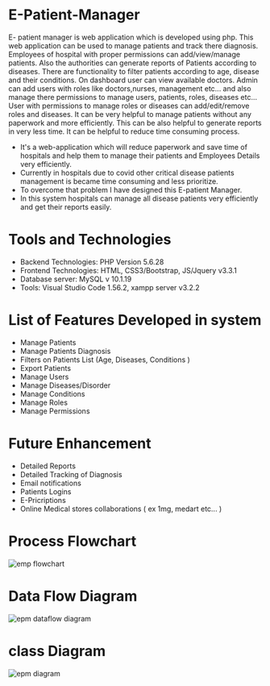 # E-Patient-Manager
E- patient manager is web application which is developed using php. 
This web application can be used to manage patients and track there diagnosis. Employees of hospital with proper permissions can add/view/manage patients. Also the authorities can generate reports of Patients according to diseases. There are functionality to filter patients according to age, disease and their conditions. On dashboard user can view available doctors. Admin can add users with roles like doctors,nurses, management etc... and also manage there permissions to manage users, patients, roles, diseases etc... User with permissions to manage roles or diseases can add/edit/remove roles and diseases. It can be very helpful to manage patients without any paperwork and more efficiently. This can be also helpful to generate reports in very less time. It can be helpful to reduce time consuming process.
- It's a web-application which will reduce paperwork and save time of hospitals and help them to manage their patients and Employees Details very efficiently. 
- Currently in hospitals due to covid other critical disease patients management is became time consuming and less prioritize. 
- To overcome that problem I have designed this E-patient Manager. 
- In this system hospitals can manage all disease patients very efficiently and get their reports easily.
# Tools and Technologies
- Backend Technologies: PHP Version 5.6.28 
- Frontend Technologies: HTML, CSS3/Bootstrap, JS/Jquery v3.3.1
- Database server: MySQL v 10.1.19 
- Tools: Visual Studio Code 1.56.2, xampp server v3.2.2
# List of Features Developed in system
- Manage Patients 
- Manage Patients Diagnosis 
- Filters on Patients List (Age, Diseases, Conditions ) 
- Export Patients 
- Manage Users 
- Manage Diseases/Disorder 
- Manage Conditions 
- Manage Roles 
- Manage Permissions
# Future Enhancement
- Detailed Reports 
- Detailed Tracking of Diagnosis 
- Email notifications 
- Patients Logins  
- E-Pricriptions 
- Online Medical stores collaborations ( ex 1mg, medart etc... )
# Process Flowchart
![emp flowchart](https://user-images.githubusercontent.com/84666115/119259339-733cb880-bbeb-11eb-849c-55aac779a255.png)
# Data Flow Diagram
![epm dataflow diagram](https://user-images.githubusercontent.com/84666115/119261680-1d214280-bbf6-11eb-8bdc-fd5b5d49cb42.png)
# class Diagram
![epm diagram](https://user-images.githubusercontent.com/84666115/119261087-615f1380-bbf3-11eb-8300-dc4983480c2b.png)

